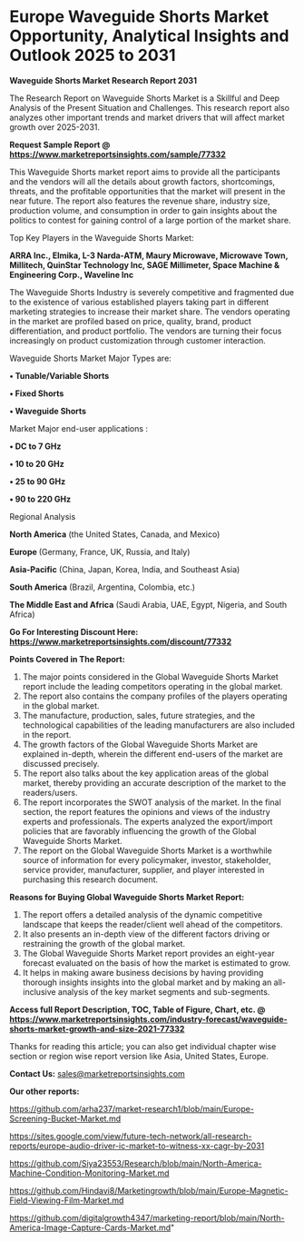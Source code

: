 # Europe Waveguide Shorts Market Opportunity, Analytical Insights and Outlook 2025 to 2031

<strong>Waveguide Shorts Market Research Report 2031</strong>

The Research Report on Waveguide Shorts Market is a Skillful and Deep Analysis of the Present Situation and Challenges. This research report also analyzes other important trends and market drivers that will affect market growth over 2025-2031.

<strong>Request Sample Report @ <a href=https://www.marketreportsinsights.com/sample/77332>https://www.marketreportsinsights.com/sample/77332</a></strong>

This Waveguide Shorts market report aims to provide all the participants and the vendors will all the details about growth factors, shortcomings, threats, and the profitable opportunities that the market will present in the near future. The report also features the revenue share, industry size, production volume, and consumption in order to gain insights about the politics to contest for gaining control of a large portion of the market share.

Top Key Players in the Waveguide Shorts Market:

<strong>ARRA Inc., Elmika, L-3 Narda-ATM, Maury Microwave, Microwave Town, Millitech, QuinStar Technology Inc, SAGE Millimeter, Space Machine & Engineering Corp., Waveline Inc</strong>

The Waveguide Shorts Industry is severely competitive and fragmented due to the existence of various established players taking part in different marketing strategies to increase their market share. The vendors operating in the market are profiled based on price, quality, brand, product differentiation, and product portfolio. The vendors are turning their focus increasingly on product customization through customer interaction.

Waveguide Shorts Market Major Types are:

<strong>• Tunable/Variable Shorts

• Fixed Shorts

• Waveguide Shorts</strong>

Market Major end-user applications :

<strong>• DC to 7 GHz

• 10 to 20 GHz

• 25 to 90 GHz

• 90 to 220 GHz</strong>

Regional Analysis

</u><strong><b>North America</b></strong> (the United States, Canada, and Mexico)

<strong><b>Europe </b></strong>(Germany, France, UK, Russia, and Italy)

<strong><b>Asia-Pacific</b></strong> (China, Japan, Korea, India, and Southeast Asia)

<strong><b>South America</b></strong> (Brazil, Argentina, Colombia, etc.)

<strong><b>The Middle East and Africa</b></strong> (Saudi Arabia, UAE, Egypt, Nigeria, and South Africa)

<strong>Go For Interesting Discount Here: <a href=https://www.marketreportsinsights.com/discount/77332>https://www.marketreportsinsights.com/discount/77332</a></strong>

<strong>Points Covered in The Report:</strong>
<ol>
  <li>The major points considered in the Global Waveguide Shorts Market report include the leading competitors operating in the global market.</li>
  <li>The report also contains the company profiles of the players operating in the global market.</li>
  <li>The manufacture, production, sales, future strategies, and the technological capabilities of the leading manufacturers are also included in the report.</li>
  <li>The growth factors of the Global Waveguide Shorts Market are explained in-depth, wherein the different end-users of the market are discussed precisely.</li>
  <li>The report also talks about the key application areas of the global market, thereby providing an accurate description of the market to the readers/users.</li>
  <li>The report incorporates the SWOT analysis of the market. In the final section, the report features the opinions and views of the industry experts and professionals. The experts analyzed the export/import policies that are favorably influencing the growth of the Global Waveguide Shorts Market.</li>
  <li>The report on the Global Waveguide Shorts Market is a worthwhile source of information for every policymaker, investor, stakeholder, service provider, manufacturer, supplier, and player interested in purchasing this research document.</li>
</ol>
<strong>Reasons for Buying Global Waveguide Shorts Market Report:</strong>

<ol>
  <li>The report offers a detailed analysis of the dynamic competitive landscape that keeps the reader/client well ahead of the competitors.</li>
  <li>It also presents an in-depth view of the different factors driving or restraining the growth of the global market.</li>
  <li>The Global Waveguide Shorts Market report provides an eight-year forecast evaluated on the basis of how the market is estimated to grow.</li>
  <li>It helps in making aware business decisions by having providing thorough insights insights into the global market and by making an all-inclusive analysis of the key market segments and sub-segments.</li>
</ol>
<strong>Access full Report Description, TOC, Table of Figure, Chart, etc. @ <a href=https://www.marketreportsinsights.com/industry-forecast/waveguide-shorts-market-growth-and-size-2021-77332>https://www.marketreportsinsights.com/industry-forecast/waveguide-shorts-market-growth-and-size-2021-77332</a></strong>


Thanks for reading this article; you can also get individual chapter wise section or region wise report version like Asia, United States, Europe.

<strong>Contact Us:</strong>
sales@marketreportsinsights.com

<strong>Our other reports:</strong>

<a href=https://github.com/arha237/market-research1/blob/main/Europe-Screening-Bucket-Market.md>https://github.com/arha237/market-research1/blob/main/Europe-Screening-Bucket-Market.md</a>

<a href=https://sites.google.com/view/future-tech-network/all-research-reports/europe-audio-driver-ic-market-to-witness-xx-cagr-by-2031>https://sites.google.com/view/future-tech-network/all-research-reports/europe-audio-driver-ic-market-to-witness-xx-cagr-by-2031</a>

<a href=https://github.com/Siya23553/Research/blob/main/North-America-Machine-Condition-Monitoring-Market.md>https://github.com/Siya23553/Research/blob/main/North-America-Machine-Condition-Monitoring-Market.md</a>

<a href=https://github.com/Hindavi8/Marketingrowth/blob/main/Europe-Magnetic-Field-Viewing-Film-Market.md>https://github.com/Hindavi8/Marketingrowth/blob/main/Europe-Magnetic-Field-Viewing-Film-Market.md</a>

<a href=https://github.com/digitalgrowth4347/marketing-report/blob/main/North-America-Image-Capture-Cards-Market.md>https://github.com/digitalgrowth4347/marketing-report/blob/main/North-America-Image-Capture-Cards-Market.md</a>"
